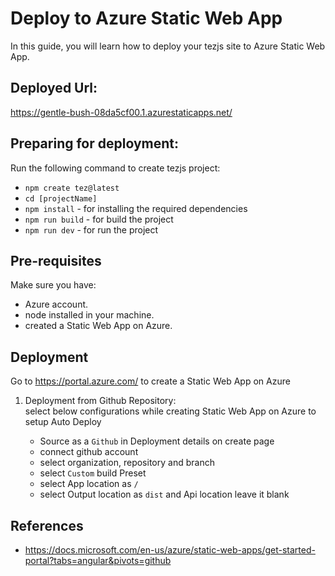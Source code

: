 # Deploy to Azure Static Web App
In this guide, you will learn how to deploy your tezjs site to Azure Static Web App.

## Deployed Url:
https://gentle-bush-08da5cf00.1.azurestaticapps.net/

## Preparing for deployment:
Run the following command to create tezjs project:
  - `npm create tez@latest`
  - `cd [projectName]`
  - `npm install` - for installing the required dependencies
  - `npm run build` - for build the project
  - `npm run dev` - for run the project

## Pre-requisites
Make sure you have:
  - Azure account.
  - node installed in your machine.
  - created a Static Web App on Azure.

## Deployment
Go to https://portal.azure.com/ to create a Static Web App on Azure  
1. Deployment from Github Repository:   
select below configurations while creating Static Web App on Azure to setup Auto Deploy

    - Source as a `Github` in Deployment details on create page
    - connect github account
    - select organization, repository and branch
    - select `Custom` build Preset
    - select App location as `/`
    - select Output location as `dist` and Api location leave it blank
   
   
## References
  - https://docs.microsoft.com/en-us/azure/static-web-apps/get-started-portal?tabs=angular&pivots=github
